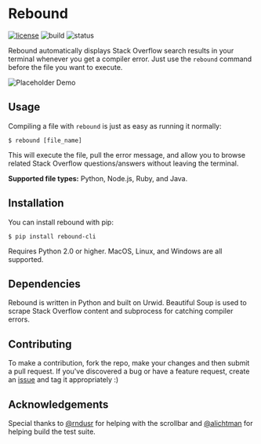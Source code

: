 # Rebound
[![license](https://img.shields.io/github/license/mashape/apistatus.svg)](https://github.com/shobrook/BitVision/blob/master/LICENSE)
![build](https://img.shields.io/shippable/5444c5ecb904a4b21567b0ff.svg)
![status](https://img.shields.io/pypi/status/Django.svg)

Rebound automatically displays Stack Overflow search results in your terminal whenever you get a compiler error. Just use the `rebound` command before the file you want to execute.

![Placeholder Demo](demo.gif)

## Usage

Compiling a file with `rebound` is just as easy as running it normally: 

`$ rebound [file_name]`

This will execute the file, pull the error message, and allow you to browse related Stack Overflow questions/answers without leaving the terminal. <!--Here's an example:-->

__Supported file types:__ Python, Node.js, Ruby, and Java.

## Installation

You can install rebound with pip:

`$ pip install rebound-cli`

Requires Python 2.0 or higher. MacOS, Linux, and Windows are all supported.

## Dependencies

Rebound is written in Python and built on Urwid. Beautiful Soup is used to scrape Stack Overflow content and subprocess for catching compiler errors.

## Contributing

To make a contribution, fork the repo, make your changes and then submit a pull request. If you've discovered a bug or have a feature request, create an [issue](https://github.com/shobrook/rebound/issues/new) and tag it appropriately :)

## Acknowledgements

Special thanks to [@rndusr](https://github.com/rndusr) for helping with the scrollbar and [@alichtman](https://github.com/alichtman) for helping build the test suite.
